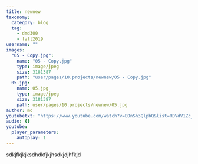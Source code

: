 ```yaml
---
title: newnew
taxonomy:
  category: blog
  tag:
    - dmd300
    - fall2019
username: ""
images:
  "05 - Copy.jpg":
    name: "05 - Copy.jpg"
    type: image/jpeg
    size: 3181387
    path: "user/pages/10.projects/newnew/05 - Copy.jpg"
  05.jpg:
    name: 05.jpg
    type: image/jpeg
    size: 3181387
    path: user/pages/10.projects/newnew/05.jpg
author: mo
youtubetxt: "https://www.youtube.com/watch?v=EOnSh3QlpbQ&list=RDVdV1Zc_PFdg&index=3"
audio: {}
youtube:
  player_parameters:
    autoplay: 1
---
```


sdkjfkjkjksdhdkfjkjhsdkjdjhfkjd
